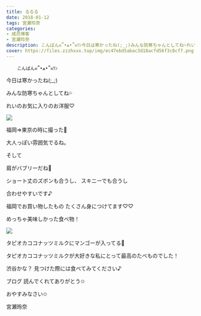 ```yaml
---
title: るるる
date: 2018-01-12
tags: 宮瀬玲奈
categories: 
- 成员博客
- 宮瀬玲奈
description: こんばんฅ՞•ﻌ•՞ฅﾜﾝ今日は寒かったね(;_;)みんな防寒ちゃんとしてね💦れいのお気に入りのお洋服♡福岡⇒東京の時に撮った📸大人っぽい雰囲気でるね。...
cover: https://files.zzzhxxx.top/img/ec47ebd5abac3d18acfd56f3c8cf7.png 
---
```


        こんばんฅ՞•ﻌ•՞ฅﾜﾝ



今日は寒かったね(;_;)

みんな防寒ちゃんとしてね💦








れいのお気に入りのお洋服♡



![](https://files.zzzhxxx.top/img/ec47ebd5abac3d18acfd56f3c8cf7.png)


福岡⇒東京の時に撮った📸






大人っぽい雰囲気でるね。


そして



肩がバブリーだね💃





ショート丈のズボンも合うし、
スキニーでも合うし

合わせやすいです♪






福岡でお買い物したもの
たくさん身につけてます♡♡












めっちゃ美味しかった食べ物！



![](https://files.zzzhxxx.top/img/ec47ebd5abac3d18acfd56f3c8cf7-01.jpg)



タピオカココナッツミルクにマンゴーが入ってる💓



タピオカココナッツミルクが大好きな私にとって最高のたべものでした！




渋谷かな？
見つけた際には食べてみてください♪








ブログ
読んでくれてありがとう✩

おやすみなさい✩



宮瀬玲奈


